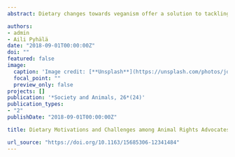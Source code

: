 ```yaml
---
abstract: Dietary changes towards veganism offer a solution to tackling not only unethical nonhuman animal exploitation but also to minimizing several environmental and health problems faced worldwide. This research examines what challenges and characteristics are associated with dietary choices among animal rights advocates (ARA) in Spain. The characteristics we test for include (a) general environmental and health awareness, (b) commitment to the animal rights movement, and (c) perceptions of animal emotions. From a sample of 235 ARA, our results showed that the challenges related to diet vary largely across different diet types, with the most common among vegans being a perceived lack of societal support, whereas for omnivores, the taste of animal-based products. On average, vegan ARA were found to hold both the highest levels of environmental awareness and commitment to the animal rights movement, while omnivores were least likely to draw similarities between nonhuman animal and human emotions

authors:
- admin
- Aili Pyhälä
date: "2018-09-01T00:00:00Z"
doi: ""
featured: false
image:
  caption: 'Image credit: [**Unsplash**](https://unsplash.com/photos/jdD8gXaTZsc)'
  focal_point: ""
  preview_only: false
projects: []
publication: '*Society and Animals, 26*(24)'
publication_types:
- "2"
publishDate: "2018-09-01T00:00:00Z"

title: Dietary Motivations and Challenges among Animal Rights Advocates in Spain

url_source: "https://doi.org/10.1163/15685306-12341484"
---
```




